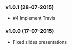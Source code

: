 ### v1.0.1 (28-07-2015)

- #4 Implement Travis

### v1.0.0 (17-07-2015)

- Fixed slides presentations
